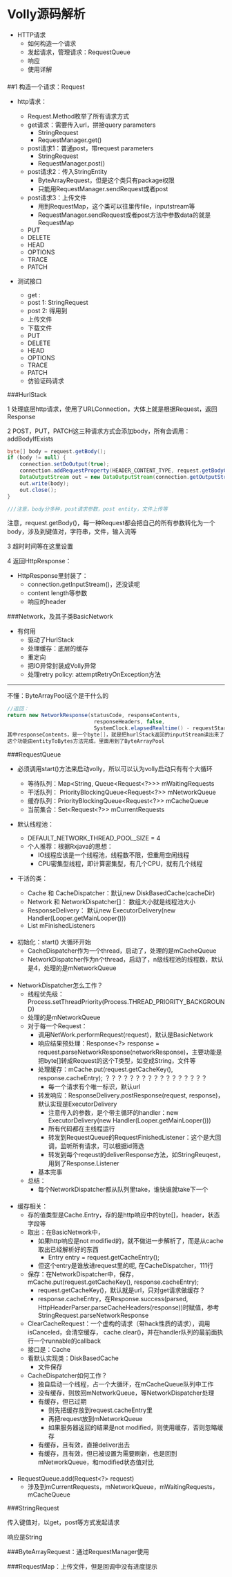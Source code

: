 Volly源码解析
===========================
* HTTP请求
    * 如何构造一个请求
    * 发起请求，管理请求：RequestQueue
    * 响应
    * 使用详解

####
##1 构造一个请求：Request

* http请求：
    * Request.Method枚举了所有请求方式
    * get请求：需要传入url，拼接query parameters
        * StringRequest
        * RequestManager.get()
    * post请求1：普通post，带request parameters
        * StringRequest
        * RequestManager.post()
    * post请求2：传入StringEntity
        * ByteArrayRequest，但是这个类只有package权限
        * 只能用RequestManager.sendRequest或者post
    * post请求3：上传文件
        * 用到RequestMap，这个类可以往里传file，inputstream等
        * RequestManager.sendRequest或者post方法中参数data的就是RequestMap
    * PUT
    * DELETE
    * HEAD
    * OPTIONS
    * TRACE
    * PATCH

* 测试接口
    * get :
    * post 1: StringRequest
    * post 2: 得用到
    * 上传文件
    * 下载文件
    * PUT
    * DELETE
    * HEAD
    * OPTIONS
    * TRACE
    * PATCH
    * 仿验证码请求


###HurlStack

1 处理底层http请求，使用了URLConnection，大体上就是根据Request，返回Response

2 POST，PUT，PATCH这三种请求方式会添加body，所有会调用：addBodyIfExists
```java
byte[] body = request.getBody();
if (body != null) {
    connection.setDoOutput(true);
    connection.addRequestProperty(HEADER_CONTENT_TYPE, request.getBodyContentType());
    DataOutputStream out = new DataOutputStream(connection.getOutputStream());
    out.write(body);
    out.close();
}

///注意，body分多种，post请求参数，post entity，文件上传等
```

注意，request.getBody()，每一种Request都会把自己的所有参数转化为一个body，涉及到键值对，字符串，文件，输入流等

3 超时时间等在这里设置

4 返回HttpResponse：

* HttpResponse里封装了：
    * connection.getInputStream()，还没读呢
    * content length等参数
    * 响应的header


###Network，及其子类BasicNetwork

* 有何用
    * 驱动了HurlStack
    * 处理缓存：底层的缓存
    * 重定向
    * 把IO异常封装成Volly异常
    * 处理retry policy: attemptRetryOnException方法

***
不懂：ByteArrayPool这个是干什么的


```java
//返回：
return new NetworkResponse(statusCode, responseContents,
						    responseHeaders, false,
						    SystemClock.elapsedRealtime() - requestStart);
其中responseContents，是一个byte[]，就是把hurlStack返回的inputStream读出来了，
这个功能由entityToBytes方法完成，里面用到了ByteArrayPool
```


###RequestQueue

* 必须调用start()方法来启动volly，所以可以认为volly启动只有有个大循环
    * 等待队列：Map<String, Queue<Request<?>>> mWaitingRequests
    * 干活队列： PriorityBlockingQueue<Request<?>> mNetworkQueue
    * 缓存队列：PriorityBlockingQueue<Request<?>> mCacheQueue
    * 当前集合：Set<Request<?>> mCurrentRequests

* 默认线程池：
    * DEFAULT_NETWORK_THREAD_POOL_SIZE = 4
    * 个人推荐：根据Rxjava的思想：
        * IO线程应该是一个线程池，线程数不限，但重用空闲线程
        * CPU密集型线程，即计算密集型，有几个CPU，就有几个线程

* 干活的类：
    * Cache 和 CacheDispatcher：默认new DiskBasedCache(cacheDir)
    * Network 和 NetworkDispatcher[]： 数组大小就是线程池大小
    * ResponseDelivery： 默认new ExecutorDelivery(new Handler(Looper.getMainLooper()))
    * List<RequestFinishedListener> mFinishedListeners

####

* 初始化：start() 大循环开始
    * CacheDispatcher作为一个thread，启动了，处理的是mCacheQueue
    * NetworkDispatcher作为n个thread，启动了，n级线程池的线程数，默认是4，处理的是mNetworkQueue

####

* NetworkDispatcher怎么工作？
    * 线程优先级：Process.setThreadPriority(Process.THREAD_PRIORITY_BACKGROUND)
    * 处理的是mNetworkQueue
    * 对于每一个Request：
        * 调用NetWork.performRequest(request)，默认是BasicNetwork
        * 响应结果预处理：Response<?> response = request.parseNetworkResponse(networkResponse)，主要功能是把byte[]转成Request<T>的这个T类型，如变成String，文件等
        * 处理缓存：mCache.put(request.getCacheKey(), response.cacheEntry);  ？？？？？？？？？？？？？？？？？
            * 每一个请求有个唯一标识，默认url
        * 转发响应：ResponseDelivery.postResponse(request, response)，默认实现是ExecutorDelivery
            * 注意传入的参数，是个带主循环的handler：new ExecutorDelivery(new Handler(Looper.getMainLooper()))
            * 所有代码都在主线程运行
            * 转发到RequestQueue的RequestFinishedListener：这个是大回调，监听所有请求，可以根据id筛选
            * 转发到每个reqeust的deliverResponse方法，如StringReuqest，用到了Response.Listener
        * 基本完事
    * 总结：
        * 每个NetworkDispatcher都从队列里take，谁快谁就take下一个

####

* 缓存相关：
    * 存的值类型是Cache.Entry，存的是http响应中的byte[]，header，状态字段等
    * 取出：在BasicNetwork中，
        * 如果http响应是not modified的，就不做进一步解析了，而是从cache取出已经解析好的东西
            * Entry entry = request.getCacheEntry();
        * 但这个entry是谁放进request里的呢, 在CacheDispatcher，111行
    * 保存：在NetworkDispatcher中，保存，mCache.put(request.getCacheKey(), response.cacheEntry);
        * request.getCacheKey()，默认就是url，只对get请求做缓存？
        * response.cacheEntry，在Response.success(parsed, HttpHeaderParser.parseCacheHeaders(response))时赋值，参考StringRequest.parseNetworkResponse
    * ClearCacheRequest：一个虚构的请求（带hack性质的请求），调用isCanceled，会清空缓存， cache.clear()，并在handler队列的最前面执行一个runnable的callback
    * 接口是：Cache
    * 看默认实现类：DiskBasedCache
        * 文件保存
    * CacheDispatcher如何工作？
        * 独自启动一个线程，占一个大循环，在mCacheQueue队列中工作
        * 没有缓存，则放回mNetworkQueue，等NetworkDispatcher处理
        * 有缓存，但已过期
            * 则先把缓存放到request.cacheEntry里
            * 再把request放到mNetworkQueue
            * 如果服务器返回的结果是not modified，则使用缓存，否则忽略缓存
        * 有缓存，且有效，直接deliver出去
        * 有缓存，且有效，但已被设置为需要刷新，也是回到mNetworkQueue，和modified状态值对比

####

* RequestQueue.add(Request<?> request)
    * 涉及到mCurrentRequests，mNetworkQueue，mWaitingRequests，mCacheQueue

###StringRequest

传入键值对，以get，post等方式发起请求

响应是String


###ByteArrayRequest：通过RequestManager使用


###RequestMap：上传文件，但是回调中没有进度提示


###
